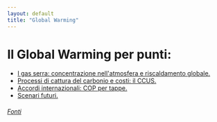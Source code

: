 ```yaml
---
layout: default
title: "Global Warming"
---
```


# Il Global Warming per punti: 



- [I gas serra: concentrazione nell'atmosfera e riscaldamento globale.](gas_serra.md)
- [Processi di cattura del carbonio e costi: il CCUS.](ccus.md)
- [Accordi internazionali: COP per tappe.](cop.md)
- [Scenari futuri.](scenari_futuri.md)

###### [Fonti](fonti.md)
